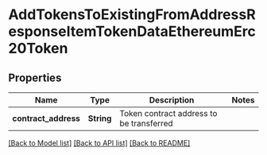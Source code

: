 # AddTokensToExistingFromAddressResponseItemTokenDataEthereumErc20Token

## Properties

Name | Type | Description | Notes
------------ | ------------- | ------------- | -------------
**contract_address** | **String** | Token contract address to be transferred | 

[[Back to Model list]](../README.md#documentation-for-models) [[Back to API list]](../README.md#documentation-for-api-endpoints) [[Back to README]](../README.md)


